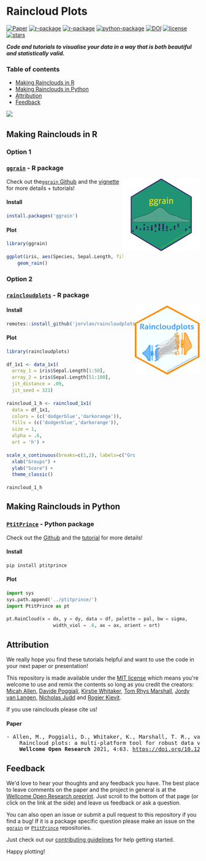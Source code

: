 # Raincloud Plots

[![Paper](https://img.shields.io/badge/Paper-Raincloud%20Plots-blueviolet)](https://wellcomeopenresearch.org/articles/4-63)
[![r-package](https://img.shields.io/badge/R%20package-ggrain-brightgreen)](https://cran.r-project.org/web/packages/ggrain/index.html)
[![r-package](https://img.shields.io/badge/R%20package-raincloudplots-brightgreen)](https://github.com/jorvlan/raincloudplots)
[![python-package](https://img.shields.io/badge/Python%20package-PtitPrince-red)](https://github.com/pog87/PtitPrince)
[![DOI](https://zenodo.org/badge/144041501.svg)](https://zenodo.org/badge/latestdoi/144041501)
[![license](https://img.shields.io/github/license/RainCloudPlots/RainCloudPlots)](https://github.com/RainCloudPlots/RainCloudPlots/blob/master/LICENSE)
[![stars](https://img.shields.io/github/stars/RainCloudPlots/RainCloudPlots?style=social)](https://github.com/RainCloudPlots/RainCloudPlots)



***Code and tutorials to visualise your data in a way that is both beautiful *and* statistically valid.***
### Table of contents


* [Making Rainclouds in R](#making-rainclouds-in-r)
* [Making Rainclouds in Python](#making-rainclouds-in-python)
* [Attribution](#attribution)
* [Feedback](#feedback)


![](images/10repanvplot_cropped.jpg)

## Making Rainclouds in R

### Option 1

### [`ggrain`](https://cran.r-project.org/web/packages/ggrain/index.html) - R package
<img src="https://github.com/jorvlan/open-visualizations/blob/master/R/package_figures/Rplot03.png" width="200" height="190" align="right"/>

Check out the[`ggrain` Github](https://github.com/njudd/ggrain) and the [vignette](https://www.njudd.com/raincloud-ggrain/) for more details + tutorials!

#### Install
```r
install.packages('ggrain')
```

#### Plot
```r
library(ggrain)

ggplot(iris, aes(Species, Sepal.Length, fill = Species)) + 
	geom_rain()
```

### Option 2

### [`raincloudplots`](https://github.com/jorvlan/raincloudplots) - R package
<img src="https://github.com/jorvlan/open-visualizations/blob/master/R/package_figures/rainclouds_highres.png" width="169" height="180" align="right"/>

#### Install
```r
remotes::install_github('jorvlan/raincloudplots')
```

#### Plot
```r
library(raincloudplots)

df_1x1 <- data_1x1(
  array_1 = iris$Sepal.Length[1:50],
  array_2 = iris$Sepal.Length[51:100],
  jit_distance = .09,
  jit_seed = 321)
  
raincloud_1_h <- raincloud_1x1(
  data = df_1x1, 
  colors = (c('dodgerblue','darkorange')), 
  fills = (c('dodgerblue','darkorange')), 
  size = 1, 
  alpha = .6, 
  ort = 'h') +

scale_x_continuous(breaks=c(1,2), labels=c("Group1", "Group2"), limits=c(0, 3)) +
  xlab("Groups") + 
  ylab("Score") +
  theme_classic()

raincloud_1_h
```

## Making Rainclouds in Python


### [`PtitPrince`](https://github.com/pog87/PtitPrince) - Python package

Check out the [Github](https://github.com/pog87/PtitPrince) and the [tutorial](https://github.com/pog87/PtitPrince/blob/master/tutorial_python/raincloud_tutorial_python.ipynb) for more details!

#### Install
```python
pip install ptitprince
```

#### Plot
```python
import sys
sys.path.append('../ptitprince/')
import PtitPrince as pt

pt.RainCloud(x = dx, y = dy, data = df, palette = pal, bw = sigma,
                 width_viol = .6, ax = ax, orient = ort)
```


## Attribution

We really hope you find these tutorials helpful and want to use the code in your next paper or presentation!

This repository is made available under the [MIT license](LICENSE) which means you're welcome to use and remix the contents so long as you credit the creators: [Micah Allen](https://twitter.com/micahgallen?lang=en), [Davide Poggiali](https://twitter.com/dav1d3p0g?lang=en), [Kirstie Whitaker](https://twitter.com/kirstie_j?lang=en), [Tom Rhys Marshall](https://twitter.com/tomrhysmarshall?lang=en), [Jordy van Langen](https://mas.to/@jordyvanlangen), [Nicholas Judd](https://njudd.com) and [Rogier Kievit](https://www.rogierkievit.com/).

If you use rainclouds please cite us!

#### Paper

<pre>
- Allen, M., Poggiali, D., Whitaker, K., Marshall, T. R., van Langen, J., & Kievit, R. A.
    Raincloud plots: a multi-platform tool for robust data visualization [version 2; peer review: 2 approved] 
    <b>Wellcome Open Research</b> 2021, 4:63. <a href="https://doi.org/10.12688/wellcomeopenres.15191.2">https://doi.org/10.12688/wellcomeopenres.15191.2</a>
</pre>


## Feedback

We'd love to hear your thoughts and any feedback you have.
The best place to leave comments on the paper and the project in general is at the [Wellcome Open Research preprint](https://doi.org/10.12688/wellcomeopenres.15191.2).
Just scroll to the bottom of that page (or click on the link at the side) and leave us feedback or ask a question.

You can also open an issue or submit a pull request to this repository if you find a bug! If it is a package specific question please make an issue on the [`ggrain`](https://github.com/njudd/ggrain/issues) or [`PtitPrince`](https://github.com/pog87/PtitPrince/issues) repositories.

Just check out our [contributing guidelines](CONTRIBUTING.md) for help getting started.

Happy plotting!
